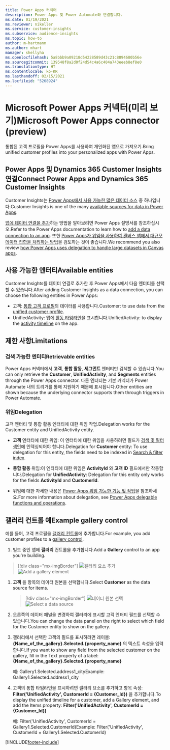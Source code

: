 ```yaml
---
title: Power Apps 커넥터
description: Power Apps 및 Power Automate와 연결합니다.
ms.date: 01/19/2021
ms.reviewer: nikeller
ms.service: customer-insights
ms.subservice: audience-insights
ms.topic: how-to
author: m-hartmann
ms.author: mhart
manager: shellyha
ms.openlocfilehash: 5a8bbb9a09218d54228589d43c21c8894680b56e
ms.sourcegitcommit: 139548f8a2d0f24d54c4a6c404a743eeeb8ef8e0
ms.translationtype: HT
ms.contentlocale: ko-KR
ms.lasthandoff: 02/15/2021
ms.locfileid: "5268924"
---
```

# <a name="microsoft-power-apps-connector-preview"></a><span data-ttu-id="bfaf8-103">Microsoft Power Apps 커넥터(미리 보기)</span><span class="sxs-lookup"><span data-stu-id="bfaf8-103">Microsoft Power Apps connector (preview)</span></span>

<span data-ttu-id="bfaf8-104">통합된 고객 프로필을 Power Apps를 사용하여 개인화된 앱으로 가져오기.</span><span class="sxs-lookup"><span data-stu-id="bfaf8-104">Bring unified customer profiles into your personalized apps with Power Apps.</span></span>

## <a name="connect-power-apps-and-dynamics-365-customer-insights"></a><span data-ttu-id="bfaf8-105">Power Apps 및 Dynamics 365 Customer Insights 연결</span><span class="sxs-lookup"><span data-stu-id="bfaf8-105">Connect Power Apps and Dynamics 365 Customer Insights</span></span>

<span data-ttu-id="bfaf8-106">Customer Insights는 [Power Apps에서 사용 가능한 많은 데이터 소스](https://docs.microsoft.com/powerapps/maker/canvas-apps/working-with-data-sources) 중 하나입니다.</span><span class="sxs-lookup"><span data-stu-id="bfaf8-106">Customer Insights is one of the many [available sources for data in Power Apps](https://docs.microsoft.com/powerapps/maker/canvas-apps/working-with-data-sources).</span></span>

<span data-ttu-id="bfaf8-107">[앱에 데이터 연결을 추가](https://docs.microsoft.com/powerapps/maker/canvas-apps/add-data-connection)하는 방법을 알아보려면 Power Apps 설명서를 참조하십시오.</span><span class="sxs-lookup"><span data-stu-id="bfaf8-107">Refer to the Power Apps documentation to learn how to [add a data connection to an app](https://docs.microsoft.com/powerapps/maker/canvas-apps/add-data-connection).</span></span> <span data-ttu-id="bfaf8-108">또한 [Power Apps가 위임을 사용하여 캔버스 앱에서 대규모 데이터 집합을 처리하는 방법](https://docs.microsoft.com/powerapps/maker/canvas-apps/delegation-overview)을 검토하는 것이 좋습니다.</span><span class="sxs-lookup"><span data-stu-id="bfaf8-108">We recommend you also review [how Power Apps uses delegation to handle large datasets in Canvas apps](https://docs.microsoft.com/powerapps/maker/canvas-apps/delegation-overview).</span></span>

## <a name="available-entities"></a><span data-ttu-id="bfaf8-109">사용 가능한 엔터티</span><span class="sxs-lookup"><span data-stu-id="bfaf8-109">Available entities</span></span>

<span data-ttu-id="bfaf8-110">Customer Insights를 데이터 연결로 추가한 후 Power Apps에서 다음 엔터티를 선택할 수 있습니다.</span><span class="sxs-lookup"><span data-stu-id="bfaf8-110">After adding Customer Insights as a data connection, you can choose the following entities in Power Apps:</span></span>

- <span data-ttu-id="bfaf8-111">고객: [통합 고객 프로필](customer-profiles.md)의 데이터를 사용합니다.</span><span class="sxs-lookup"><span data-stu-id="bfaf8-111">Customer: to use data from the [unified customer profile](customer-profiles.md).</span></span>
- <span data-ttu-id="bfaf8-112">UnifiedActivity: 앱에 [활동 타임라인](activities.md)을 표시합니다.</span><span class="sxs-lookup"><span data-stu-id="bfaf8-112">UnifiedActivity: to display the [activity timeline](activities.md) on the app.</span></span>

## <a name="limitations"></a><span data-ttu-id="bfaf8-113">제한 사항</span><span class="sxs-lookup"><span data-stu-id="bfaf8-113">Limitations</span></span>

### <a name="retrievable-entities"></a><span data-ttu-id="bfaf8-114">검색 가능한 엔터티</span><span class="sxs-lookup"><span data-stu-id="bfaf8-114">Retrievable entities</span></span>

<span data-ttu-id="bfaf8-115">Power Apps 커넥터에서 **고객**, **통합 활동**, **세그먼트** 엔터티만 검색할 수 있습니다.</span><span class="sxs-lookup"><span data-stu-id="bfaf8-115">You can only retrieve the **Customer**, **UnifiedActivity**, and **Segments** entities through the Power Apps connector.</span></span> <span data-ttu-id="bfaf8-116">다른 엔터티는 기본 커넥터가 Power Automate 내의 트리거를 통해 지원하기 때문에 표시됩니다.</span><span class="sxs-lookup"><span data-stu-id="bfaf8-116">Other entities are shown because the underlying connector supports them through triggers in Power Automate.</span></span>  

### <a name="delegation"></a><span data-ttu-id="bfaf8-117">위임</span><span class="sxs-lookup"><span data-stu-id="bfaf8-117">Delegation</span></span>

<span data-ttu-id="bfaf8-118">고객 엔터티 및 통합 활동 엔터티에 대한 위임 작업.</span><span class="sxs-lookup"><span data-stu-id="bfaf8-118">Delegation works for the Customer entity and UnifiedActivity entity.</span></span> 

- <span data-ttu-id="bfaf8-119">**고객** 엔터티에 대한 위임: 이 엔터티에 대한 위임을 사용하려면 필드가 [검색 및 필터 색인](search-filter-index.md)에 인덱싱되어야 합니다.</span><span class="sxs-lookup"><span data-stu-id="bfaf8-119">Delegation for **Customer** entity: To use delegation for this entity, the fields need to be indexed in [Search & filter index](search-filter-index.md).</span></span>  

- <span data-ttu-id="bfaf8-120">**통합 활동** 위임:이 엔티티에 대한 위임은 **ActivityId** 와 **고객 ID** 필드에서만 작동합니다.</span><span class="sxs-lookup"><span data-stu-id="bfaf8-120">Delegation for **UnifiedActivity**: Delegation for this entity only works for the fields **ActivityId** and **CustomerId**.</span></span>  

- <span data-ttu-id="bfaf8-121">위임에 대한 자세한 내용은 [Power Apps 위임 가능한 기능 및 작업](https://docs.microsoft.com/connectors/commondataservice/#power-apps-delegable-functions-and-operations-for-the-cds-for-apps)을 참조하세요.</span><span class="sxs-lookup"><span data-stu-id="bfaf8-121">For more information about delegation, see [Power Apps delegable functions and operations](https://docs.microsoft.com/connectors/commondataservice/#power-apps-delegable-functions-and-operations-for-the-cds-for-apps).</span></span> 

## <a name="example-gallery-control"></a><span data-ttu-id="bfaf8-122">갤러리 컨트롤 예</span><span class="sxs-lookup"><span data-stu-id="bfaf8-122">Example gallery control</span></span>

<span data-ttu-id="bfaf8-123">예를 들어, 고객 프로필을 [갤러리 컨트롤](https://docs.microsoft.com/powerapps/maker/canvas-apps/add-gallery)에 추가합니다.</span><span class="sxs-lookup"><span data-stu-id="bfaf8-123">For example, you add customer profiles to a [gallery control](https://docs.microsoft.com/powerapps/maker/canvas-apps/add-gallery).</span></span>

1. <span data-ttu-id="bfaf8-124">빌드 중인 앱에 **갤러리** 컨트롤을 추가합니다.</span><span class="sxs-lookup"><span data-stu-id="bfaf8-124">Add a **Gallery** control to an app you're building.</span></span>

> [!div class="mx-imgBorder"]
> <span data-ttu-id="bfaf8-125">![갤러리 요소 추가](media/connector-powerapps9.png "갤러리 요소 추가")</span><span class="sxs-lookup"><span data-stu-id="bfaf8-125">![Add a gallery element](media/connector-powerapps9.png "Add a gallery element")</span></span>

1. <span data-ttu-id="bfaf8-126">**고객** 을 항목의 데이터 원본을 선택합니다.</span><span class="sxs-lookup"><span data-stu-id="bfaf8-126">Select **Customer** as the data source for items.</span></span>

    > [!div class="mx-imgBorder"]
    > <span data-ttu-id="bfaf8-127">![데이터 원본 선택](media/choose-datasource-powerapps.png "데이터 원본 선택")</span><span class="sxs-lookup"><span data-stu-id="bfaf8-127">![Select a data source](media/choose-datasource-powerapps.png "Select a data source")</span></span>

1. <span data-ttu-id="bfaf8-128">오른쪽의 데이터 패널을 변경하여 갤러리에 표시할 고객 엔터티 필드를 선택할 수 있습니다.</span><span class="sxs-lookup"><span data-stu-id="bfaf8-128">You can change the data panel on the right to select which field for the Customer entity to show on the gallery.</span></span>

1. <span data-ttu-id="bfaf8-129">갤러리에서 선택한 고객의 필드를 표시하려면 레이블: **{Name_of_the_gallery}.Selected.{property_name}** 의 텍스트 속성을 입력합니다.</span><span class="sxs-lookup"><span data-stu-id="bfaf8-129">If you want to show any field from the selected customer on the gallery, fill in the Text property of a label:  **{Name_of_the_gallery}.Selected.{property_name}**</span></span>

    <span data-ttu-id="bfaf8-130">예: Gallery1.Selected.address1_city</span><span class="sxs-lookup"><span data-stu-id="bfaf8-130">Example: Gallery1.Selected.address1_city</span></span>

1. <span data-ttu-id="bfaf8-131">고객의 통합 타임라인을 표시하려면 갤러리 요소를 추가하고 항목 속성: **Filter('UnifiedActivity', CustomerId = {Customer_Id})** 을 추가합니다.</span><span class="sxs-lookup"><span data-stu-id="bfaf8-131">To display the unified timeline for a customer, add a Gallery element, and add the Items property: **Filter('UnifiedActivity', CustomerId = {Customer_Id})**</span></span>

    <span data-ttu-id="bfaf8-132">예: Filter('UnifiedActivity', CustomerId = Gallery1.Selected.CustomerId)</span><span class="sxs-lookup"><span data-stu-id="bfaf8-132">Example: Filter('UnifiedActivity', CustomerId = Gallery1.Selected.CustomerId)</span></span>


[!INCLUDE[footer-include](../includes/footer-banner.md)]